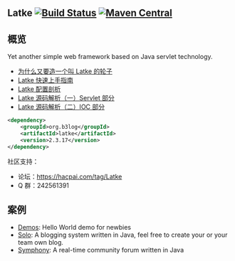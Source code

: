 Latke [![Build Status](https://travis-ci.org/b3log/latke.png?branch=master)](https://travis-ci.org/b3log/latke) [![Maven Central](https://maven-badges.herokuapp.com/maven-central/org.b3log/latke/badge.svg)](http://repo1.maven.org/maven2/org/b3log/latke)
----

## 概览

Yet another simple web framework based on Java servlet technology.

* <a href="https://hacpai.com/article/1403847528022" target="_black">为什么又要造一个叫 Latke 的轮子</a>
* <a href="https://hacpai.com/article/1466870492857" target="_black">Latke 快速上手指南</a>
* <a href="https://hacpai.com/article/1474087427032" target="_black">Latke 配置剖析</a>
* <a href="https://hacpai.com/article/1493267456529" target="_black">Latke 源码解析（一）Servlet 部分</a>
* <a href="https://hacpai.com/article/1493620909167" target="_black">Latke 源码解析（二）IOC 部分</a>

```xml
<dependency>
    <groupId>org.b3log</groupId>
    <artifactId>latke</artifactId>
    <version>2.3.17</version>
</dependency>
```

社区支持：

* 论坛：https://hacpai.com/tag/Latke
* Q 群：242561391

## 案例

* [Demos](https://github.com/b3log/latke-demo): Hello World demo for newbies
* [Solo](https://github.com/b3log/solo): A blogging system written in Java, feel free to create your or your team own blog. 
* [Symphony](https://github.com/b3log/symphony): A real-time community forum written in Java
